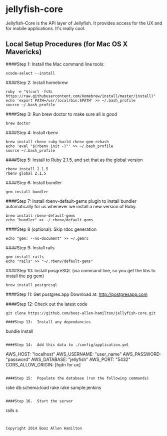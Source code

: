 jellyfish-core
=======

Jellyfish-Core is the API layer of Jellyfish.  It provides access for the UX
and for mobile applications.  It's really cool.

## Local Setup Procedures (for Mac OS X Mavericks)

####Step 1: Install the Mac command line tools:

````
xcode-select --install
````

####Step 2: Install homebrew

````
ruby -e "$(curl -fsSL https://raw.githubusercontent.com/Homebrew/install/master/install)"
echo 'export PATH=/usr/local/bin:$PATH' >> ~/.bash_profile
source ~/.bash_profile
````

####Step 3: Run brew doctor to make sure all is good

````
brew doctor
````

####Step 4: Install rbenv

````
brew install rbenv ruby-build rbenv-gem-rehash
echo 'eval "$(rbenv init -)"' >> ~/.bash_profile
source ~/.bash_profile
````

####Step 5: Install to Ruby 2.1.5, and set that as the global version

````
rbenv install 2.1.5
rbenv global 2.1.5
````

####Step 6: Install bundler
````
gem install bundler
````

####Step 7: Install rbenv-default-gems plugin to install bundler automatically for us whenever we install a new version of Ruby.

````
brew install rbenv-default-gems
echo "bundler" >> ~/.rbenv/default-gems
````

####Step 8 (optional): Skip rdoc generation
````
echo "gem: --no-document" >> ~/.gemrc
````

####Step 9: Install rails

````
gem install rails
echo "rails" >> "~/.rbenv/default-gems"
````

####Step 10: Install posgreSQL (via command line, so you get the libs to install the pg gem)

````
brew install postgresql
````

####Step 11: Get postgres.app
Download at: http://postgresapp.com


####Step 12:  Check out the latest code

````
git clone https://github.com/booz-allen-hamilton/jellyfish-core.git

####Step 13:  Install any dependancies

````
bundle install
````

####Step 14:  Add this data to ./config/application.yml

````
AWS_HOST:     "localhost"
AWS_USERNAME: "user_name"
AWS_PASSWORD: "password"
AWS_DATABASE: "jellyfish"
AWS_PORT:     "5432"
CORS_ALLOW_ORIGIN: [fqdn for ux]
````

####Step 15:  Populate the database (run the following commands)

````
rake db:schema:load
rake
rake sample:jenkins
````

####Step 16.  Start the server

````
rails s
````


Copyright 2014 Booz Allen Hamilton
